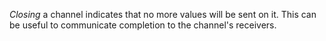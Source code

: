 *Closing* a channel indicates that no more values will be sent on it.
This can be useful to communicate completion to the channel's receivers.
